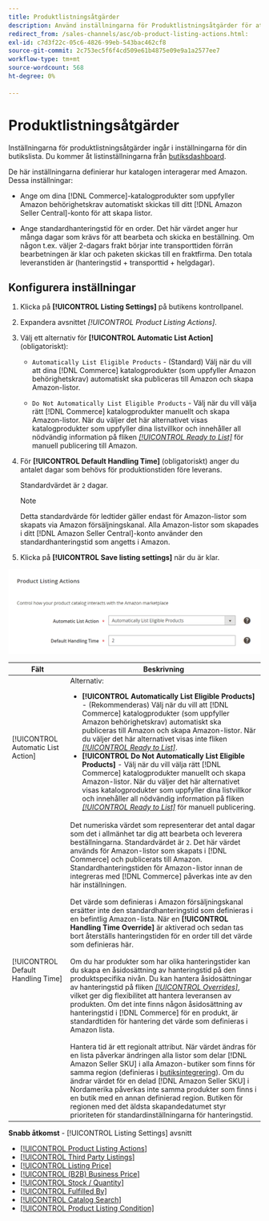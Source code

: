 ```yaml
---
title: Produktlistningsåtgärder
description: Använd inställningarna för Produktlistningsåtgärder för att definiera hur din Commerce-katalog interagerar med Amazon.
redirect_from: /sales-channels/asc/ob-product-listing-actions.html: 
exl-id: c7d3f22c-05c6-4826-99eb-543bac462cf8
source-git-commit: 2c753ec5f6f4cd509e61b4875e09e9a1a2577ee7
workflow-type: tm+mt
source-wordcount: 568
ht-degree: 0%

---
```


# Produktlistningsåtgärder

Inställningarna för produktlistningsåtgärder ingår i inställningarna för din butikslista. Du kommer åt listinställningarna från [butiksdashboard](./amazon-store-dashboard.md).

De här inställningarna definierar hur katalogen interagerar med Amazon. Dessa inställningar:

- Ange om dina [!DNL Commerce]-katalogprodukter som uppfyller Amazon behörighetskrav automatiskt skickas till ditt [!DNL Amazon Seller Central]-konto för att skapa listor.

- Ange standardhanteringstid för en order. Det här värdet anger hur många dagar som krävs för att bearbeta och skicka en beställning. Om någon t.ex. väljer 2-dagars frakt börjar inte transporttiden förrän bearbetningen är klar och paketen skickas till en fraktfirma. Den totala leveranstiden är (hanteringstid + transporttid + helgdagar).

## Konfigurera inställningar

1. Klicka på **[!UICONTROL Listing Settings]** på butikens kontrollpanel.

1. Expandera avsnittet _[!UICONTROL Product Listing Actions]_.

1. Välj ett alternativ för **[!UICONTROL Automatic List Action]** (obligatoriskt):

   - `Automatically List Eligible Products` - (Standard) Välj när du vill att dina  [!DNL Commerce] katalogprodukter (som uppfyller Amazon behörighetskrav) automatiskt ska publiceras till Amazon och skapa Amazon-listor.

   - `Do Not Automatically List Eligible Products` - Välj när du vill välja rätt  [!DNL Commerce] katalogprodukter manuellt och skapa Amazon-listor. När du väljer det här alternativet visas katalogprodukter som uppfyller dina listvillkor och innehåller all nödvändig information på fliken [_[!UICONTROL Ready to List]_](./ready-to-list.md) för manuell publicering till Amazon.

1. För **[!UICONTROL Default Handling Time]** (obligatoriskt) anger du antalet dagar som behövs för produktionstiden före leverans.

   Standardvärdet är `2` dagar.

   >[!NOTE]
   >
   >Detta standardvärde för ledtider gäller endast för Amazon-listor som skapats via Amazon försäljningskanal. Alla Amazon-listor som skapades i ditt [!DNL Amazon Seller Central]-konto använder den standardhanteringstid som angetts i Amazon.

1. Klicka på **[!UICONTROL Save listing settings]** när du är klar.

![Produktlistningsåtgärder](assets/amazon-product-listing-actions.png)

| Fält | Beskrivning |
|--- |--- |
| [!UICONTROL Automatic List Action] | Alternativ:<ul><li>**[!UICONTROL Automatically List Eligible Products]** - (Rekommenderas) Välj när du vill att  [!DNL Commerce] katalogprodukter (som uppfyller Amazon behörighetskrav) automatiskt ska publiceras till Amazon och skapa Amazon-listor. När du väljer det här alternativet visas inte fliken [_[!UICONTROL Ready to List]_](./ready-to-list.md). </li><li>**[!UICONTROL Do Not Automatically List Eligible Products]** - Välj när du vill välja rätt  [!DNL Commerce] katalogprodukter manuellt och skapa Amazon-listor. När du väljer det här alternativet visas katalogprodukter som uppfyller dina listvillkor och innehåller all nödvändig information på fliken [_[!UICONTROL Ready to List]_](./ready-to-list.md) för manuell publicering.</li></ul> |
| [!UICONTROL Default Handling Time] | Det numeriska värdet som representerar det antal dagar som det i allmänhet tar dig att bearbeta och leverera beställningarna. Standardvärdet är `2`. Det här värdet används för Amazon-listor som skapats i [!DNL Commerce] och publicerats till Amazon. Standardhanteringstiden för Amazon-listor innan de integreras med [!DNL Commerce] påverkas inte av den här inställningen.<br><br>Det värde som definieras i Amazon försäljningskanal ersätter inte den standardhanteringstid som definieras i en befintlig Amazon-lista. När en **[!UICONTROL Handling Time Override]** är aktiverad och sedan tas bort återställs hanteringstiden för en order till det värde som definieras här.<br><br>Om du har produkter som har olika hanteringstider kan du skapa en åsidosättning av hanteringstid på den produktspecifika nivån. Du kan hantera åsidosättningar av hanteringstid på fliken [_[!UICONTROL Overrides]_](./overrides.md), vilket ger dig flexibilitet att hantera leveransen av produkten. Om det inte finns någon åsidosättning av hanteringstid i [!DNL Commerce] för en produkt, är standardtiden för hantering det värde som definieras i Amazon lista.<br><br>Hantera tid är ett regionalt attribut. När värdet ändras för en lista påverkar ändringen alla listor som delar [!DNL Amazon Seller SKU] i alla Amazon-butiker som finns för samma region (definieras i [butiksintegrering](./store-integration.md)). Om du ändrar värdet för en delad [!DNL Amazon Seller SKU] i Nordamerika påverkas inte samma produkter som finns i en butik med en annan definierad region. Butiken för regionen med det äldsta skapandedatumet styr prioriteten för standardinställningarna för hanteringstid. |

**Snabb åtkomst**  -  [!UICONTROL Listing Settings] avsnitt

- [[!UICONTROL Product Listing Actions]](./product-listing-actions.md)
- [[!UICONTROL Third Party Listings]](./third-party-listing-settings.md)
- [[!UICONTROL Listing Price]](./listing-price.md)
- [[!UICONTROL (B2B) Business Price]](./business-pricing.md)
- [[!UICONTROL Stock / Quantity]](./stock-quantity.md)
- [[!UICONTROL Fulfilled By]](./fulfilled-by.md)
- [[!UICONTROL Catalog Search]](./catalog-search.md)
- [[!UICONTROL Product Listing Condition]](./product-listing-condition.md)

